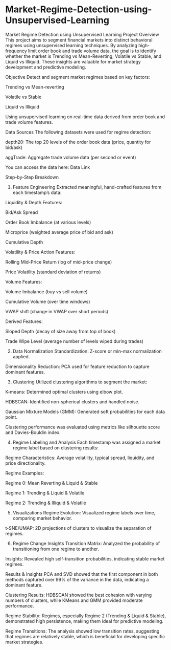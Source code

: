 # Market-Regime-Detection-using-Unsupervised-Learning
Market Regime Detection using Unsupervised Learning
Project Overview
This project aims to segment financial markets into distinct behavioral regimes using unsupervised learning techniques. By analyzing high-frequency limit order book and trade volume data, the goal is to identify whether the market is Trending vs Mean-Reverting, Volatile vs Stable, and Liquid vs Illiquid. These insights are valuable for market strategy development and predictive modeling.

Objective
Detect and segment market regimes based on key factors:

Trending vs Mean-reverting

Volatile vs Stable

Liquid vs Illiquid

Using unsupervised learning on real-time data derived from order book and trade volume features.

Data Sources
The following datasets were used for regime detection:

depth20: The top 20 levels of the order book data (price, quantity for bid/ask)

aggTrade: Aggregate trade volume data (per second or event)

You can access the data here: Data Link

Step-by-Step Breakdown
1. Feature Engineering
Extracted meaningful, hand-crafted features from each timestamp’s data:

Liquidity & Depth Features:

Bid/Ask Spread

Order Book Imbalance (at various levels)

Microprice (weighted average price of bid and ask)

Cumulative Depth

Volatility & Price Action Features:

Rolling Mid-Price Return (log of mid-price change)

Price Volatility (standard deviation of returns)

Volume Features:

Volume Imbalance (buy vs sell volume)

Cumulative Volume (over time windows)

VWAP shift (change in VWAP over short periods)

Derived Features:

Sloped Depth (decay of size away from top of book)

Trade Wipe Level (average number of levels wiped during trades)

2. Data Normalization
Standardization: Z-score or min-max normalization applied.

Dimensionality Reduction: PCA used for feature reduction to capture dominant features.

3. Clustering
Utilized clustering algorithms to segment the market:

K-means: Determined optimal clusters using elbow plot.

HDBSCAN: Identified non-spherical clusters and handled noise.

Gaussian Mixture Models (GMM): Generated soft probabilities for each data point.

Clustering performance was evaluated using metrics like silhouette score and Davies-Bouldin index.

4. Regime Labeling and Analysis
Each timestamp was assigned a market regime label based on clustering results:

Regime Characteristics: Average volatility, typical spread, liquidity, and price directionality.

Regime Examples:

Regime 0: Mean Reverting & Liquid & Stable

Regime 1: Trending & Liquid & Volatile

Regime 2: Trending & Illiquid & Volatile

5. Visualizations
Regime Evolution: Visualized regime labels over time, comparing market behavior.

t-SNE/UMAP: 2D projections of clusters to visualize the separation of regimes.

6. Regime Change Insights
Transition Matrix: Analyzed the probability of transitioning from one regime to another.

Insights: Revealed high self-transition probabilities, indicating stable market regimes.

Results & Insights
PCA and SVD showed that the first component in both methods captured over 99% of the variance in the data, indicating a dominant feature.

Clustering Results: HDBSCAN showed the best cohesion with varying numbers of clusters, while KMeans and GMM provided moderate performance.

Regime Stability: Regimes, especially Regime 2 (Trending & Liquid & Stable), demonstrated high persistence, making them ideal for predictive modeling.

Regime Transitions: The analysis showed low transition rates, suggesting that regimes are relatively stable, which is beneficial for developing specific market strategies.


